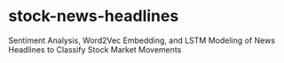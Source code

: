 # stock-news-headlines
Sentiment Analysis, Word2Vec Embedding, and LSTM Modeling of News Headlines to Classify Stock Market Movements
